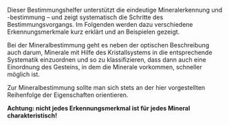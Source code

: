 Dieser Bestimmungshelfer unterstützt die eindeutige Mineralerkennung und -bestimmung &ndash; und zeigt systematisch die Schritte des Bestimmungsvorgangs. Im Folgenden werden dazu verschiedene Erkennungsmerkmale kurz erklärt und an Beispielen gezeigt.

Bei der Mineralbestimmung geht es neben der optischen Beschreibung auch darum, Minerale mit Hilfe des Kristallsystems in die entsprechende Systematik einzuordnen und so zu klassifizieren, dass dann auch eine Einordnung des Gesteins, in dem die Minerale vorkommen, schneller möglich ist.

Zur Mineralbestimmung sollte man sich stets an der hier vorgestellten Reihenfolge der Eigenschaften orientieren.

**Achtung: nicht jedes Erkennungsmerkmal ist für jedes Mineral charakteristisch!**
